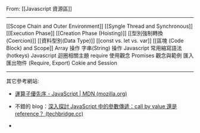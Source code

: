 From:  [[Javascript 資源區]]

---

[[Scope Chain and Outer Environment]]
[[Syngle Thread and Synchronous]]
[[Execution Phase]]
[[Creation Phase (Hoisting)]]
[[型別強制轉換 (Coercion)]]
[[資料型別(Data Type)]]
[[const vs. let vs. var]]
[[區塊 (Code Block) and Scope]]
Array 操作
字串(String) 操作
Javascript 常用縮寫語法 (hotkeys)
Javascript 迴圈相關主題
require 使用觀念
Promises 觀念與範例
匯入匯出物件 (Require, Export)
Cokie and Session


---

其它參考網站:

-   [運算子優先序 - JavaScript | MDN (mozilla.org)](https://developer.mozilla.org/zh-TW/docs/Web/JavaScript/Reference/Operators/Operator_Precedence)
    
-   不錯的 blog：[深入探討 JavaScript 中的參數傳遞：call by value 還是 reference？ (techbridge.cc)](https://blog.techbridge.cc/2018/06/23/javascript-call-by-value-or-reference/)
    
-